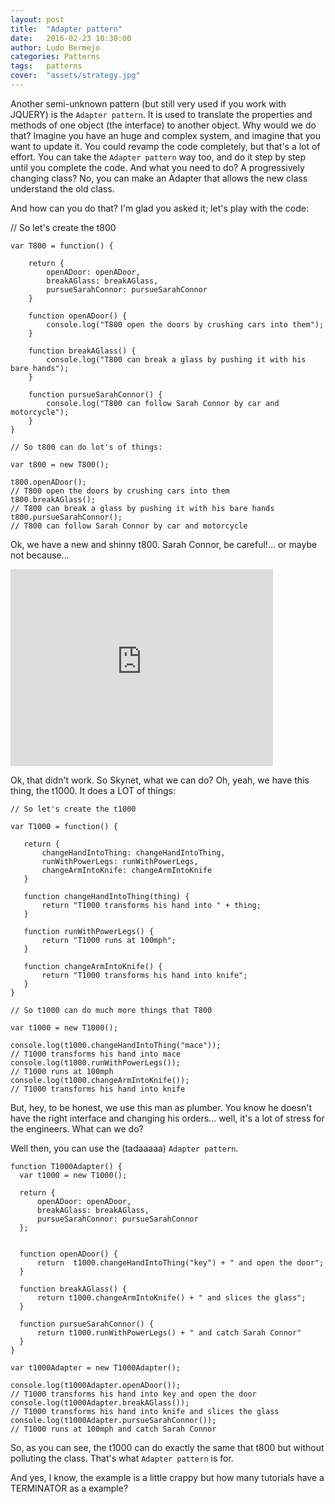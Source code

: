 ```yaml
---
layout: post
title:  "Adapter pattern"
date:   2016-02-23 10:30:00
author: Ludo Bermejo
categories: Patterns 
tags:	patterns 
cover:  "assets/strategy.jpg"
---
```


Another semi-unknown pattern (but still very used if you work with JQUERY) is the `Adapter pattern`. It is used to translate the properties and methods of one object (the interface) to another object. Why would we do that? Imagine you have an huge and complex system, and imagine that you want to update it. You could revamp the code completely, but that's a lot of effort. You can take the `Adapter pattern` way too, and do it step by step until you complete the code. And what you need to do? A progressively changing class? No, you can make an Adapter that allows the new class understand the old class. 

And how can you do that? I'm glad you asked it; let's play with the code:

   // So let's create the t800

    var T800 = function() {

        return {
            openADoor: openADoor,
            breakAGlass: breakAGlass,
            pursueSarahConnor: pursueSarahConnor
        }

        function openADoor() {
            console.log("T800 open the doors by crushing cars into them");
        }

        function breakAGlass() {
            console.log("T800 can break a glass by pushing it with his bare hands");
        }

        function pursueSarahConnor() {
            console.log("T800 can follow Sarah Connor by car and motorcycle");
        }
    }

    // So t800 can do lot's of things:

    var t800 = new T800();

    t800.openADoor();
    // T800 open the doors by crushing cars into them
    t800.breakAGlass();
    // T800 can break a glass by pushing it with his bare hands
    t800.pursueSarahConnor();
    // T800 can follow Sarah Connor by car and motorcycle

Ok, we have a new and shinny t800. Sarah Connor, be careful!... or maybe not because...
    
<iframe width="420" height="315" src="https://www.youtube.com/watch?v=2KeniFoiT-0" frameborder="0" allowfullscreen></iframe>

Ok, that didn't work. So Skynet, what we can do? Oh, yeah, we have this thing, the t1000. It does a LOT of things:

    // So let's create the t1000
    
    var T1000 = function() {
    
       return {
           changeHandIntoThing: changeHandIntoThing,
           runWithPowerLegs: runWithPowerLegs,
           changeArmIntoKnife: changeArmIntoKnife
       }
    
       function changeHandIntoThing(thing) {
           return "T1000 transforms his hand into " + thing;
       }
    
       function runWithPowerLegs() {
           return "T1000 runs at 100mph";
       }
    
       function changeArmIntoKnife() {
           return "T1000 transforms his hand into knife";
       }
    }
    
    // So t1000 can do much more things that T800
    
    var t1000 = new T1000();
    
    console.log(t1000.changeHandIntoThing("mace"));
    // T1000 transforms his hand into mace
    console.log(t1000.runWithPowerLegs());
    // T1000 runs at 100mph
    console.log(t1000.changeArmIntoKnife());
    // T1000 transforms his hand into knife


But, hey, to be honest, we use this man as plumber. You know he doesn't have the right interface and changing his orders... well, it's a lot of stress for the engineers. What can we do?

Well then, you can use the (tadaaaaa) `Adapter pattern`.

    function T1000Adapter() {
      var t1000 = new T1000();
    
      return {
          openADoor: openADoor,
          breakAGlass: breakAGlass,
          pursueSarahConnor: pursueSarahConnor
      };
    
    
      function openADoor() {
          return  t1000.changeHandIntoThing("key") + " and open the door";
      }
    
      function breakAGlass() {
          return t1000.changeArmIntoKnife() + " and slices the glass";
      }
    
      function pursueSarahConnor() {
          return t1000.runWithPowerLegs() + " and catch Sarah Connor"
      }
    }
    
    var t1000Adapter = new T1000Adapter();
    
    console.log(t1000Adapter.openADoor());
    // T1000 transforms his hand into key and open the door
    console.log(t1000Adapter.breakAGlass());
    // T1000 transforms his hand into knife and slices the glass
    console.log(t1000Adapter.pursueSarahConnor());
    // T1000 runs at 100mph and catch Sarah Connor
   
So, as you can see, the t1000 can do exactly the same that t800 but without polluting the class. That's what `Adapter pattern` is for.

And yes, I know, the example is a little crappy but how many tutorials have a TERMINATOR as a example? 